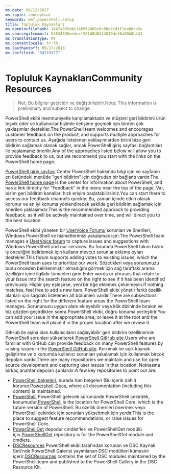 ```yaml
---
ms.date: 06/12/2017
ms.topic: conceptual
keywords: wmf,powershell,setup
title: Topluluk Kaynakları
ms.openlocfilehash: 144fa655d4c14656246bc6c86e7c43f1ea8dca3c
ms.sourcegitcommit: 54534635eedacf531d8d6344019dc16a50b8b441
ms.translationtype: MT
ms.contentlocale: tr-TR
ms.lasthandoff: 05/17/2018
ms.locfileid: "34219377"
---
```

# <a name="community-resources"></a><span data-ttu-id="10163-103">Topluluk Kaynakları</span><span class="sxs-lookup"><span data-stu-id="10163-103">Community Resources</span></span> #
> <span data-ttu-id="10163-104">Not: Bu bilgiler geçicidir ve değiştirilebilir.</span><span class="sxs-lookup"><span data-stu-id="10163-104">Note: This information is preliminary and subject to change.</span></span>

<span data-ttu-id="10163-105">PowerShell ekibi memnuniyetle karşılamaktadır ve müşteri geri bildirimi ürün teşvik eder ve kullanıcılar bizimle iletişime geçmek için birden çok yaklaşımlar destekler.</span><span class="sxs-lookup"><span data-stu-id="10163-105">The PowerShell team welcomes and encourages customer feedback on the product, and supports multiple approaches for users to contact us.</span></span>
<span data-ttu-id="10163-106">Aşağıda listelenen yaklaşımlardan birini bize geri bildirim sağlamak olanak sağlar, ancak PowerShell giriş sayfası bağlantıları ile başlamanız önerilir.</span><span class="sxs-lookup"><span data-stu-id="10163-106">Any of the approaches listed below will allow you to provide feedback to us, but we recommend you start with the links on the PowerShell home page.</span></span>

<span data-ttu-id="10163-107">[PowerShell giriş sayfası](https://microsoft.com/powershell) Center PowerShell hakkında bilgi için ve sayfanın en üstündeki menüde "geri bildirim" için doğrudan bir bağlantı vardır.</span><span class="sxs-lookup"><span data-stu-id="10163-107">The [PowerShell home page](https://microsoft.com/powershell) is the center for information about PowerShell, and has a link directly for "Feedback" in the menu near the top of the page.</span></span>
<span data-ttu-id="10163-108">Var, bizim geri bildirim kanalları hızlı erişim başlatabilirsiniz.</span><span class="sxs-lookup"><span data-stu-id="10163-108">You can start there to access our feedback channels quickly.</span></span>
<span data-ttu-id="10163-109">Bu, zaman içinde etkin olarak korunur ve en iyi konuma yönlendirecek şekilde geri bildirim sağlamak için önerilen yaklaşımdır.</span><span class="sxs-lookup"><span data-stu-id="10163-109">This is the recommended approach to providing feedback, as it will be actively maintained over time, and will direct you to the best location.</span></span>

<span data-ttu-id="10163-110">PowerShell ekibi yöneten bir [UserVoice Forumu](https://windowsserver.uservoice.com/forums/301869-powershell/) sorunları ve önerileri, Windows PowerShell ve hizmetlerimizi yakalamak için.</span><span class="sxs-lookup"><span data-stu-id="10163-110">The PowerShell team manages a [UserVoice forum](https://windowsserver.uservoice.com/forums/301869-powershell/) to capture issues and suggestions with Windows PowerShell and our services.</span></span>
<span data-ttu-id="10163-111">Bu forumda PowerShell takım bizim iş önceliğini belirlemek için kullanır mevcut sorunlar ekleme oyları destekler.</span><span class="sxs-lookup"><span data-stu-id="10163-111">This forum supports adding votes to existing issues, which the PowerShell team uses to prioritize our work.</span></span>
<span data-ttu-id="10163-112">Sözcükleri veya sorununuzu bunu önceden belirlenmiştir olmadığını görmek için sağ taraftaki arama özelliğini içine ilgilidir tümceleri girin.</span><span class="sxs-lookup"><span data-stu-id="10163-112">Enter words or phrases that relate to your issue into the search feature on the right to see if it has been identified previously.</span></span>
<span data-ttu-id="10163-113">Hiçbir şey eşleşirse, yeni bir öğe eklemek çekinmeyin.</span><span class="sxs-lookup"><span data-stu-id="10163-113">If nothing matches, feel free to add a new item.</span></span>
<span data-ttu-id="10163-114">PowerShell ekibi yönetir farklı özellik alanları için sağdaki listelenen alt bölümleri vardır.</span><span class="sxs-lookup"><span data-stu-id="10163-114">There are subsections listed on the right for the different feature areas the PowerShell team manages.</span></span>
<span data-ttu-id="10163-115">Sorununuzu uygun alanı ekleyebilir veya kök dizininde bırakın ve biz gözden geçirdikten sonra PowerShell ekibi, doğru konuma yerleştirir.</span><span class="sxs-lookup"><span data-stu-id="10163-115">You can add your issue in the appropriate area, or leave it at the root and the PowerShell team will place it in the proper location after we review it.</span></span>

<span data-ttu-id="10163-116">GitHub ile aşina olan kullanıcıların sağlayabilir geri bildirim özelliklerinin PowerShell sorunları yükselterek [PowerShell GitHub site](https://github.com/powershell).</span><span class="sxs-lookup"><span data-stu-id="10163-116">Users who are familiar with GitHub can provide feedback on many PowerShell features by raising issues in the [PowerShell GitHub site](https://github.com/powershell).</span></span>
<span data-ttu-id="10163-117">Korumak ve açık kaynak geliştirme ve o konumda kullanıcı sorunları yakalamak için kullanmak birçok depoları vardır.</span><span class="sxs-lookup"><span data-stu-id="10163-117">There are many repositories we maintain and use for open source development and capturing user issues in that location.</span></span>
<span data-ttu-id="10163-118">Noktasına birkaç anahtar depoları şunlardır:</span><span class="sxs-lookup"><span data-stu-id="10163-118">A few key repositories to point out are:</span></span>

* <span data-ttu-id="10163-119">[PowerShell belgeleri](https://github.com/PowerShell/powershell-docs), burada tüm belgeleri (Bu içerik dahil) korunur.</span><span class="sxs-lookup"><span data-stu-id="10163-119">[Powershell-Docs](https://github.com/PowerShell/powershell-docs), where all documentation (including this content) is maintained.</span></span>
* <span data-ttu-id="10163-120">[PowerShell](https://github.com/PowerShell/powershell) PowerShell gelecek sürümünde PowerShell çekirdek, konumudur.</span><span class="sxs-lookup"><span data-stu-id="10163-120">[PowerShell](https://github.com/PowerShell/powershell) is the location for PowerShell Core, which is the future version of PowerShell.</span></span>
<span data-ttu-id="10163-121">Bu özellik önerileri önermek veya PowerShell çekirdek için sorunları yükseltmek için yerdir.</span><span class="sxs-lookup"><span data-stu-id="10163-121">This is the place to suggest feature recommendations, or raise issues for PowerShell Core.</span></span>
* <span data-ttu-id="10163-122">[PowerShellGet](https://github.com/PowerShell/powershellget) depodur cmdlet'leri ve PowerShellGet modülü için.</span><span class="sxs-lookup"><span data-stu-id="10163-122">[PowerShellGet](https://github.com/PowerShell/powershellget) repository is for the PowerShellGet module and cmdlets.</span></span>
* <span data-ttu-id="10163-123">[DSCResources](https://github.com/PowerShell/DscResources) PowerShell ekibi tarafından korunan ve DSC Kaynak Seti'nde PowerShell Galerisi yayımlanan DSC modülleri kümesini içerir.</span><span class="sxs-lookup"><span data-stu-id="10163-123">[DSCResources](https://github.com/PowerShell/DscResources) contains the set of DSC modules maintained by the PowerShell team and published to the PowerShell Gallery in the DSC Resource Kit.</span></span>
